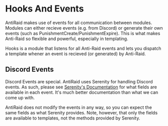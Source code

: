 # Hooks And Events

AntiRaid makes use of events for all communication between modules. Modules can either recieve events (e.g. from Discord) or generate their own events (such as PunishmentCreate/PunishmentExpire). This is what makes Anti-Raid so flexible and powerful, especially in templating.

Hooks is a module that listens for all Anti-Raid events and lets you dispatch a template whener an event is recieved (or generated) by Anti-Raid.

## Discord Events

Discord Events are special. AntiRaid uses Serenity for handling Discord events. As such, please see [Serenity's Documentation](https://docs.rs/serenity/latest/serenity/client/enum.FullEvent.html#variants) for what fields are available in each event. It's much better documentation than what we can come up with. 

AntiRaid does not modify the events in any way, so you can expect the same fields as what Serenity provides. Note, however, that only the fields are available to templates, not the methods provided by Serenity.